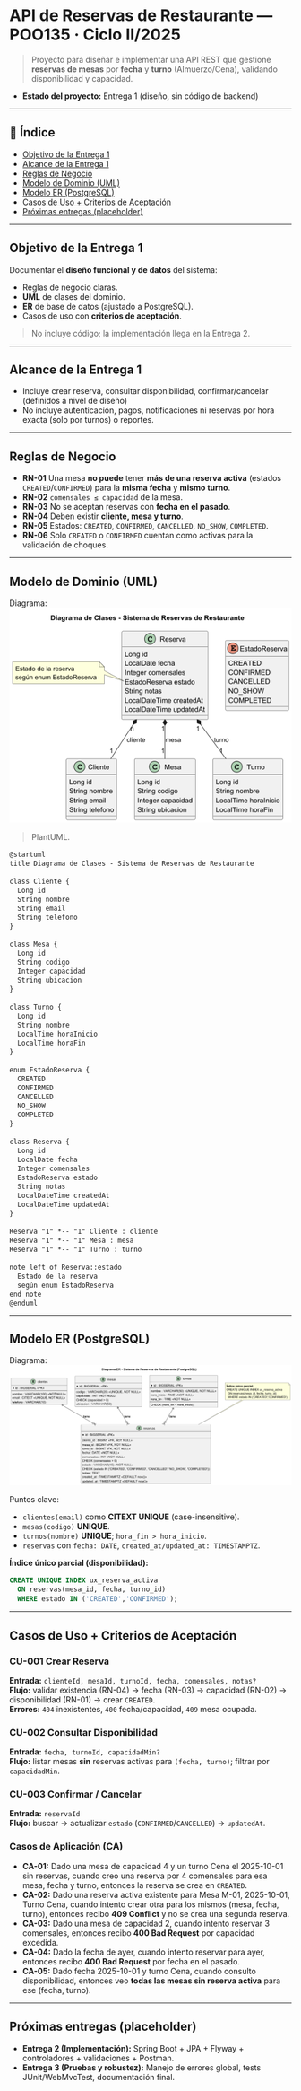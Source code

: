# API de Reservas de Restaurante — POO135 · Ciclo II/2025

> Proyecto para diseñar e implementar una API REST que gestione **reservas de mesas** por **fecha** y **turno** (Almuerzo/Cena), validando disponibilidad y capacidad.

- **Estado del proyecto:** Entrega 1 (diseño, sin código de backend)

---

## 🧭 Índice
- [Objetivo de la Entrega 1](#objetivo-de-la-entrega-1)
- [Alcance de la Entrega 1](#alcance-de-la-entrega-1)
- [Reglas de Negocio](#reglas-de-negocio)
- [Modelo de Dominio (UML)](#modelo-de-dominio-uml)
- [Modelo ER (PostgreSQL)](#modelo-er-postgresql)
- [Casos de Uso + Criterios de Aceptación](#casos-de-uso--criterios-de-aceptación)
- [Próximas entregas (placeholder)](#próximas-entregas-placeholder)

---

## Objetivo de la Entrega 1
Documentar el **diseño funcional y de datos** del sistema:
- Reglas de negocio claras.
- **UML** de clases del dominio.
- **ER** de base de datos (ajustado a PostgreSQL).
- Casos de uso con **criterios de aceptación**.

> No incluye código; la implementación llega en la Entrega 2.

---

## Alcance de la Entrega 1
 - Incluye crear reserva, consultar disponibilidad, confirmar/cancelar (definidos a nivel de diseño)
 - No incluye autenticación, pagos, notificaciones ni reservas por hora exacta (solo por turnos) o reportes.

---

## Reglas de Negocio
- **RN-01** Una mesa **no puede** tener **más de una reserva activa** (estados `CREATED`/`CONFIRMED`) para la **misma fecha** y **mismo turno**.
- **RN-02** `comensales ≤ capacidad` de la mesa.
- **RN-03** No se aceptan reservas con **fecha en el pasado**.
- **RN-04** Deben existir **cliente, mesa y turno**.
- **RN-05** Estados: `CREATED`, `CONFIRMED`, `CANCELLED`, `NO_SHOW`, `COMPLETED`.
- **RN-06** Solo `CREATED` o `CONFIRMED` cuentan como activas para la validación de choques.

---

## Modelo de Dominio (UML)
Diagrama:
![ER PostgreSQL](docs/Diagrama_de_Clases.png)

> PlantUML.

```plantuml
@startuml
title Diagrama de Clases - Sistema de Reservas de Restaurante

class Cliente {
  Long id
  String nombre
  String email
  String telefono
}

class Mesa {
  Long id
  String codigo
  Integer capacidad
  String ubicacion
}

class Turno {
  Long id
  String nombre
  LocalTime horaInicio
  LocalTime horaFin
}

enum EstadoReserva {
  CREATED
  CONFIRMED
  CANCELLED
  NO_SHOW
  COMPLETED
}

class Reserva {
  Long id
  LocalDate fecha
  Integer comensales
  EstadoReserva estado
  String notas
  LocalDateTime createdAt
  LocalDateTime updatedAt
}

Reserva "1" *-- "1" Cliente : cliente
Reserva "1" *-- "1" Mesa : mesa
Reserva "1" *-- "1" Turno : turno

note left of Reserva::estado
  Estado de la reserva
  según enum EstadoReserva
end note
@enduml
```

---

## Modelo ER (PostgreSQL)
Diagrama:  
![ER PostgreSQL](docs/diagrama-ER.png)

Puntos clave:
- `clientes(email)` como **CITEXT UNIQUE** (case-insensitive).
- `mesas(codigo)` **UNIQUE**.
- `turnos(nombre)` **UNIQUE**; `hora_fin > hora_inicio`.
- `reservas` con `fecha: DATE`, `created_at/updated_at: TIMESTAMPTZ`.

**Índice único parcial (disponibilidad):**
```sql
CREATE UNIQUE INDEX ux_reserva_activa
  ON reservas(mesa_id, fecha, turno_id)
  WHERE estado IN ('CREATED','CONFIRMED');
```

---

## Casos de Uso + Criterios de Aceptación

### CU-001 Crear Reserva
**Entrada:** `clienteId, mesaId, turnoId, fecha, comensales, notas?`  
**Flujo:** validar existencia (RN-04) → fecha (RN-03) → capacidad (RN-02) → disponibilidad (RN-01) → crear `CREATED`.  
**Errores:** `404` inexistentes, `400` fecha/capacidad, `409` mesa ocupada.

### CU-002 Consultar Disponibilidad
**Entrada:** `fecha, turnoId, capacidadMin?`  
**Flujo:** listar mesas **sin** reservas activas para `(fecha, turno)`; filtrar por `capacidadMin`.

### CU-003 Confirmar / Cancelar
**Entrada:** `reservaId`  
**Flujo:** buscar → actualizar `estado` (`CONFIRMED`/`CANCELLED`) → `updatedAt`.

### Casos de Aplicación (CA)

- **CA-01:** Dado una mesa de capacidad 4 y un turno Cena el 2025-10-01 sin reservas, cuando creo una reserva por 4 comensales para esa mesa, fecha y turno, entonces la reserva se crea en `CREATED`.
- **CA-02:** Dado una reserva activa existente para Mesa M-01, 2025-10-01, Turno Cena, cuando intento crear otra para los mismos (mesa, fecha, turno), entonces recibo **409 Conflict** y no se crea una segunda reserva.
- **CA-03:** Dado una mesa de capacidad 2, cuando intento reservar 3 comensales, entonces recibo **400 Bad Request** por capacidad excedida.
- **CA-04:** Dado la fecha de ayer, cuando intento reservar para ayer, entonces recibo **400 Bad Request** por fecha en el pasado.
- **CA-05:** Dado fecha 2025-10-01 y turno Cena, cuando consulto disponibilidad, entonces veo **todas las mesas sin reserva activa** para ese (fecha, turno).

---

## Próximas entregas (placeholder)
- **Entrega 2 (Implementación):** Spring Boot + JPA + Flyway + controladores + validaciones + Postman.  
- **Entrega 3 (Pruebas y robustez):** Manejo de errores global, tests JUnit/WebMvcTest, documentación final.
